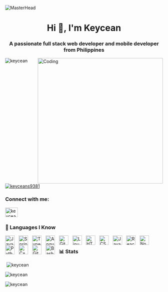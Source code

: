 ![MasterHead](https://img.itch.zone/aW1nLzE1MDU4ODUwLnBuZw==/original/W5T06F.png)
<h1 align="center">Hi 👋, I'm Keycean</h1>
<h3 align="center">A passionate full stack web developer and mobile developer from Philippines</h3>
<img align="right" alt="Coding" width="400" src="https://www.icodesolution.com/resource/images/mobile-app-development.gif">

<p align="left"> <img src="https://komarev.com/ghpvc/?username=keycean&label=Profile%20views&color=0e75b6&style=flat" alt="keycean" /> </p>

<p align="left"> <a href="https://twitter.com/keyceans9381" target="blank"><img src="https://img.shields.io/twitter/follow/keyceans9381?logo=twitter&style=for-the-badge" alt="keyceans9381" /></a> </p>

<h3 align="left">Connect with me:</h3>
<p align="left">
<a href="https://twitter.com/keyceans9381" target="blank"><img align="center" src="https://raw.githubusercontent.com/rahuldkjain/github-profile-readme-generator/master/src/images/icons/Social/twitter.svg" alt="keyceans9381" height="30" width="40" /></a>
</p>

### 🧰 Languages  I Know

<img align="left" alt="Java" width="30px" style="padding-right:10px;" src="https://cdn.jsdelivr.net/gh/devicons/devicon/icons/java/java-original.svg"/>
<img align="left" alt="Spring" width="30px" style="padding-right:10px;" src="https://cdn.jsdelivr.net/gh/devicons/devicon/icons/spring/spring-original.svg" />
<img align="left" alt="TypeScript" width="30px" style="padding-right:10px;" src="https://cdn.jsdelivr.net/gh/devicons/devicon/icons/typescript/typescript-plain.svg" />
<img align="left" alt="Angular" width="30px" style="padding-right:10px;" src="https://cdn.jsdelivr.net/gh/devicons/devicon/icons/angularjs/angularjs-plain.svg" />
<img align="left" alt="Git" width="30px" style="padding-right:10px;" src="https://cdn.jsdelivr.net/gh/devicons/devicon/icons/git/git-original.svg" />
<img align="left" alt="Linux" width="30px" style="padding-right:10px;" src="https://cdn.jsdelivr.net/gh/devicons/devicon/icons/linux/linux-original.svg" />
<img align="left" alt="HTML" width="30px" style="padding-right:10px;" src="https://cdn.jsdelivr.net/gh/devicons/devicon/icons/html5/html5-plain.svg" />
<img align="left" alt="CSS" width="30px" style="padding-right:10px;" src="https://cdn.jsdelivr.net/gh/devicons/devicon/icons/css3/css3-plain.svg" />
<img align="left" alt="JavaScript" width="30px" style="padding-right:10px;" src="https://cdn.jsdelivr.net/gh/devicons/devicon/icons/javascript/javascript-plain.svg" />
<img align="left" alt="React" width="30px" style="padding-right:10px;" src="https://cdn.jsdelivr.net/gh/devicons/devicon/icons/react/react-original.svg" />
<img align="left" alt="NodeJS" width="30px" style="padding-right:10px;" src="https://cdn.jsdelivr.net/gh/devicons/devicon/icons/nodejs/nodejs-original.svg" />
<img align="left" alt="Python" width="30px" style="padding-right:10px;" src="https://cdn.jsdelivr.net/gh/devicons/devicon/icons/python/python-plain.svg" />
<img align="left" alt="C++" width="30px" style="padding-right:10px;" src="https://cdn.jsdelivr.net/gh/devicons/devicon/icons/cplusplus/cplusplus-line.svg" />
<img align="left" alt="GitHub" width="30px" style="padding-right:10px;" src="https://cdn.jsdelivr.net/gh/devicons/devicon/icons/github/github-original.svg" />
<img align="left" alt="Bash" width="30px" style="padding-right:10px;" src="https://cdn.jsdelivr.net/gh/devicons/devicon/icons/bash/bash-original.svg" />
<br />

### 📊 Stats


<p>&nbsp;<img align="center" src="https://github-readme-stats.vercel.app/api?username=keycean&show_icons=true&locale=en" alt="keycean" /></p>

<p><img align="center" src="https://github-readme-streak-stats.herokuapp.com/?user=keycean&" alt="keycean" /></p>
<p><img align="left" src="https://github-readme-stats.vercel.app/api/top-langs?username=keycean&show_icons=true&locale=en&layout=compact" alt="keycean" /></p>
<!-- ![GitHub Streak](https://streak-stats.demolab.com?user=Keycean&theme=gruvbox&border_radius=4.5) -->


